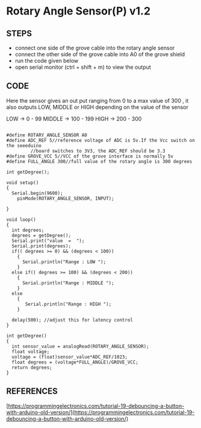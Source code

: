 # Rotary Angle Sensor(P) v1.2

## STEPS
* connect one side of the grove cable into the rotary angle sensor
* connect the other side of the grove cable into A0 of the grove shield
* run the code given below
* open serial monitor (ctrl + shift + m) to view the output
## CODE
Here the sensor gives an out put ranging from 0 to a max value of 300 ,
it also outputs LOW, MIDDLE or HIGH depending on the value of the sensor

LOW    -> 0   - 99
MIDDLE -> 100  - 199
HIGH   -> 200 - 300
```

#define ROTARY_ANGLE_SENSOR A0
#define ADC_REF 5//reference voltage of ADC is 5v.If the Vcc switch on the seeeduino
         //board switches to 3V3, the ADC_REF should be 3.3
#define GROVE_VCC 5//VCC of the grove interface is normally 5v
#define FULL_ANGLE 300//full value of the rotary angle is 300 degrees

int getDegree();

void setup() 
{
  Serial.begin(9600);
    pinMode(ROTARY_ANGLE_SENSOR, INPUT);

}

void loop() 
{
  int degrees;
  degrees = getDegree();
  Serial.print("value  =  ");
  Serial.print(degrees);
  if(( degrees >= 0) && (degrees < 100))
    {
      Serial.println("Range : LOW ");
    }
  else if(( degrees >= 100) && (degrees < 200))  
    {
      Serial.println("Range : MIDDLE ");
    }  
  else
    {
       Serial.println("Range : HIGH ");
    }   
    
  delay(500); //adjust this for latency control
}

int getDegree()
{
  int sensor_value = analogRead(ROTARY_ANGLE_SENSOR);
  float voltage;
  voltage = (float)sensor_value*ADC_REF/1023;
  float degrees = (voltage*FULL_ANGLE)/GROVE_VCC;
  return degrees;
}
```
## REFERENCES
[https://programmingelectronics.com/tutorial-19-debouncing-a-button-with-arduino-old-version/](https://programmingelectronics.com/tutorial-19-debouncing-a-button-with-arduino-old-version/)